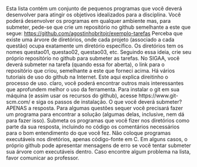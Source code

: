 Esta lista contém um conjunto de pequenos programas que você deverá desenvolver para atingir os objetivos idealizados para a disciplina. Você poderá desenvolver os programas em qualquer ambiente mas, para submeter, pede-se que crie um repositório no github semelhante a este que segue:
https://github.com/agostinhobritojr/exemplo-tarefas
Perceba que existe uma árvore de diretórios, onde cada projeto (associado a cada questão) ocupa exatamente um diretório específico. Os diretórios tem os nomes questao01, questao02, questao03, etc.
Seguindo essa ideia, crie seu próprio repositório no github para submeter as tarefas. No SIGAA, você deverá submeter na tarefa (quando essa for aberta), o link para o repositório que criou, semelhante a este que forneci acima.
Há vários tutoriais de uso do github na Internet. Este aqui explica direitinho o processo de uso. claro, você poderá encontrar outros mais interessantes que aprofundem melhor o uso da ferramenta.
Para instalar o git em sua máquina (e assim usar os recursos do github), acesse https://www.git- scm.com/ e siga os passos de instalação.
O que você deverá submeter? APENAS a resposta. Para algumas questões sequer você precisará fazer um programa para encontrar a solução (algumas delas, inclusive, nem dá para fazer isso). Submeta os programas que você fizer nos diretórios como parte da sua resposta, incluindo no código os comentários necessários para o bom entendimento do que você fez.
Não coloque programas executáveis nos diretórios, apenas código-fonte em C. Em alguns casos, o próprio github pode apresentar mensagens de erro se você tentar submeter sua árvore com executáveis dentro.
Caso encontre algum problema na lista, favor comunicar ao professor.